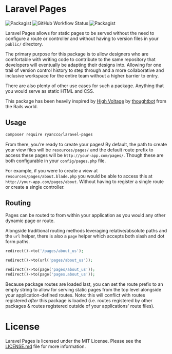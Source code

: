 # Laravel Pages
![Packagist](https://img.shields.io/packagist/l/ryancco/laravel-pages?style=flat-square)
![GitHub Workflow Status](https://img.shields.io/github/workflow/status/ryancco/laravel-pages/tests?style=flat-square)
![Packagist](https://img.shields.io/packagist/dm/ryancco/laravel-pages?style=flat-square)


Laravel Pages allows for static pages to be served without the need to configure a route or controller and without having to version files in your `public/` directory.

The primary purpose for this package is to allow designers who are comfortable with writing code to contribute to the same repository that developers will eventually be adapting their designs into. Allowing for one trail of version control history to step through and a more collaborative and inclusive workspace for the entire team without a higher barrier to entry.

There are also plenty of other use cases for such a package. Anything that you would serve as static HTML and CSS.

This package has been heavily inspired by [High Voltage](https://github.com/thoughtbot/high_voltage) by [thoughtbot](https://github.com/thoughtbot) from the Rails world.

## Usage
```bash
composer require ryancco/laravel-pages
```

From there, you're ready to create your pages! By default, the path to create your view files will be `resources/pages/` and the default route prefix to access these pages will be `http://your-app.com/pages/`. Though these are both configurable in your `config/pages.php` file.

For example, if you were to create a view at `resources/pages/about.blade.php` you would be able to access this at `http://your-app.com/pages/about`. Without having to register a single route or create a single controller.

## Routing

Pages can be routed to from within your application as you would any other dynamic page or route.

Alongside traditional routing methods leveraging relative/absolute paths and the `url` helper, there is also a `page` helper which accepts both slash and dot form paths.

```php
redirect()->to('/pages/about_us');

redirect()->to(url('pages/about_us'));

redirect()->to(page('pages/about_us'));
redirect()->to(page('pages.about_us'));
```

Because package routes are loaded last, you can set the route prefix to an empty string to allow for serving static pages from the top level alongside your application-defined routes. Note: this will conflict with routes registered *after* this package is loaded (i.e. routes registered by other packages & routes registered outside of your applications' route files).

# License
Laravel Pages is licensed under the MIT License. Please see the [LICENSE.md](LICENSE.md) file for more information.